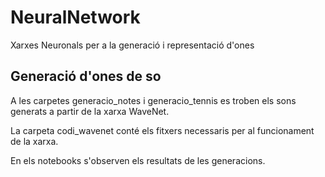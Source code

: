 # NeuralNetwork
Xarxes Neuronals per a la generació i representació d'ones

## Generació d'ones de so

A les carpetes generacio_notes i generacio_tennis es troben els sons generats a partir de la xarxa WaveNet.

La carpeta codi_wavenet conté els fitxers necessaris per al funcionament de la xarxa.

En els notebooks s'observen els resultats de les generacions.
